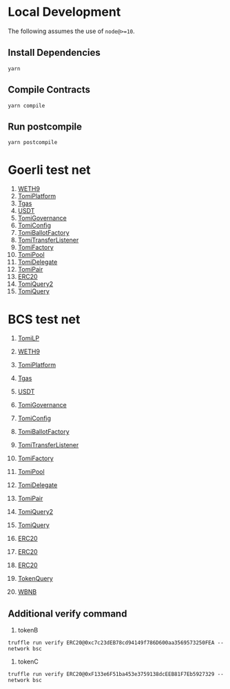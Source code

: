 # Local Development

The following assumes the use of `node@>=10`.

## Install Dependencies

`yarn`

## Compile Contracts

`yarn compile`

## Run postcompile

`yarn postcompile`

# Goerli test net
1. [WETH9](https://goerli.etherscan.io/address/0x5A985b957ca99b33DF9631f8124D35db739DBe79#contracts)  
1. [TomiPlatform](https://goerli.etherscan.io/address/0x0d7b8f305995B21c786e70A50121E4b12ae85A4c#contracts)  
1. [Tgas](https://goerli.etherscan.io/address/0x0f729B3e2940e7d625eDA988D1dCd8c4a9f7EfD7#contracts)  
1. [USDT](https://goerli.etherscan.io/address/0xFaCE0604A0C053aaE3131fA636FEc9c2658f1A15#contracts)  
1. [TomiGovernance](https://goerli.etherscan.io/address/0x1D4F745e0AD7Fe0d76641cBcca85caD5DDdEc914#contracts)  
1. [TomiConfig](https://goerli.etherscan.io/address/0xa2E6ea29b4F0b2aB3ea60fE08eB354CcF6Cf875f#contracts)  
1. [TomiBallotFactory](https://goerli.etherscan.io/address/0xCA6965f50E4A1f071309E6512f3Bcba4297B5a8b#contracts)  
1. [TomiTransferListener](https://goerli.etherscan.io/address/0x8d0C00fE5a843E17Cc44ba0fBDa4d250084f6Cb2#contracts)  
1. [TomiFactory](https://goerli.etherscan.io/address/0x009f6Ad70b7c393A0BE1d6b38841b614977aDb52#contracts)  
1. [TomiPool](https://goerli.etherscan.io/address/0x9809d538BEe8a5715bC84697D9B43dB20FA0173e#contracts)  
1. [TomiDelegate](https://goerli.etherscan.io/address/0x3E1F48bE848640b45946A81291B464dF651Ca81C#contracts)  
1. [TomiPair](https://goerli.etherscan.io/address/0xdE9046F3709bED6bc2BF86664E79633Ab42f99E7#contracts)  
1. [ERC20](https://goerli.etherscan.io/address/0x7287ac1d94153f0339b03211A05fAA63e0601AdF#contracts)  
1. [TomiQuery2](https://goerli.etherscan.io/address/0xf5f9e283428715f19cC0E789Da6baF92AF5f0D12#code)  
1. [TomiQuery](https://goerli.etherscan.io/address/0xA73318AB33286237cA248000cD459Ed08cb6aEbC#code)  

# BCS test net  
1. [TomiLP](https://testnet.bscscan.com/address/0x326AC765404F586957eAfcA0E04B7b8B768B4093#contracts)  
1. [WETH9](https://testnet.bscscan.com/address/0x8fb177896d3335DEB9Cf6B115781886913258F06#contracts)  
1. [TomiPlatform](https://testnet.bscscan.com/address/0xb7d521F869C9d432FFaeE9aAa6F89c4c8c4623fa#contracts)  
1. [Tgas](https://testnet.bscscan.com/address/0xfee6063414b06981e5F60A48282ecFAdD508c449#contracts)  
1. [USDT](https://testnet.bscscan.com/address/0x76c81363bd8C5222F0E02d4d3184004245C71771#contracts)  
1. [TomiGovernance](https://testnet.bscscan.com/address/0x439F3f2E78259236d4c2Ad1dFfccAB30678dc104#contracts)  
1. [TomiConfig](https://testnet.bscscan.com/address/0xCbf150618777115EE4b030A3f9046804A0c06749#contracts)  
1. [TomiBallotFactory](https://testnet.bscscan.com/address/0x22153BbaF08d99b6C5D4B6932E8cE9160e4e1bdd#contracts)  
1. [TomiTransferListener](https://testnet.bscscan.com/address/0x676C903FB592cEd76c302E0a13613b13Ac31A2e8#contracts)  
1. [TomiFactory](https://testnet.bscscan.com/address/0xB7eE1e218bf97041FCD14B01C8887F186eFA3108#contracts)  
1. [TomiPool](https://testnet.bscscan.com/address/0xC546C37Ce2D13f23aABc44A7108BB1AbBDAe8Fc6#contracts)  
1. [TomiDelegate](https://testnet.bscscan.com/address/0x5F1D8395ca5112F19741Ce7B16EB24B1e489Ca11#contracts)  
1. [TomiPair](https://testnet.bscscan.com/address/0x9567e32aC0E7D39D1e0aBCbe5fbA2f1B20E58d61#contracts)  
1. [TomiQuery2](https://testnet.bscscan.com/address/0xd7E31661eCE07858E1d9943430db0870B392CBA6#code)  
1. [TomiQuery](https://testnet.bscscan.com/address/0x3965320aeBBFd191439aE7CF31fD676463a22c28#code)  
1. [ERC20](https://testnet.bscscan.com/address/0xF133e6F51ba453e3759138dcEEB81F7Eb5927329#contracts)  
1. [ERC20](https://testnet.bscscan.com/address/0xc7c23dEB78cd94149f786D600aa3569573250FEA#contracts)  
1. [ERC20](https://testnet.bscscan.com/address/0x5DEEaC2FEb1e4853Ec40AA8eF6D01FAF56b5A05d#contracts)  

1. [TokenQuery](https://testnet.bscscan.com/address/0x7B9690b29aed6d299dA2B13Bd0D51270316455ae#contracts)  
1. [WBNB](https://testnet.bscscan.com/address/0xba435f0aa52137f1eE12B741eFF7f7B9D432d57f#contracts)  

## Additional verify command  
1. tokenB
```
truffle run verify ERC20@0xc7c23dEB78cd94149f786D600aa3569573250FEA --network bsc
```
1. tokenC
```
truffle run verify ERC20@0xF133e6F51ba453e3759138dcEEB81F7Eb5927329 --network bsc
```
